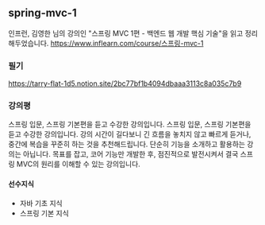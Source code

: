 ## spring-mvc-1
인프런, 김영한 님의 강의인 "스프링 MVC 1편 - 백엔드 웹 개발 핵심 기술"을 읽고 정리해두었습니다.    https://www.inflearn.com/course/스프링-mvc-1

### 필기
https://tarry-flat-1d5.notion.site/2bc77bf1b4094dbaaa3113c8a035c7b9

### 강의평
스프링 입문, 스프링 기본편을 듣고 수강한 강의입니다. 
스프링 입문, 스프링 기본편을 듣고 수강한 강의입니다.
강의 시간이 길다보니 긴 흐름을 놓치지 않고 빠르게 듣거나, 중간에 복습을 꾸준히 하는 것을 추천해드립니다.
단순히 기능을 소개하고 활용하는 강의는 아닙니다. 
목표를 잡고, 코어 기능만 개발한 후, 점진적으로 발전시켜서 결국 스프링 MVC의 원리를 이해할 수 있는 강의입니다. 

#### 선수지식
- 자바 기초 지식
- 스프링 기본 지식
